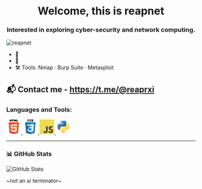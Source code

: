 <h1 align="center">Welcome, this is reapnet</h1>
<h3 align="center">Interested in exploring cyber-security and network computing.</h3>
<p align="left"> <img src="https://komarev.com/ghpvc/?username=reapnet&label=Profile%20views&color=0e75b6&style=flat" alt="reapnet" /> </p>




- 🚀 
- 🔐 
- 🛠️ Tools: Nmap · Burp Suite · Metasploit


📬 Contact me - https://t.me/@reaprxi
---

<h3 align="left">Languages and Tools:</h3>
<p align="left"> <a href="https://www.w3schools.com/html/" target="_blank" rel="noreferrer"> <img src="https://raw.githubusercontent.com/devicons/devicon/master/icons/html5/html5-original-wordmark.svg" alt="HTML" width="40" height="40"/> </a> <a href="https://www.w3schools.com/css/" target="_blank" rel="noreferrer"> <img src="https://raw.githubusercontent.com/devicons/devicon/master/icons/css3/css3-original-wordmark.svg" alt="css3" width="40" height="40"/> </a> <a href="https://developer.mozilla.org/en-US/docs/Web/JavaScript" target="_blank" rel="noreferrer"> <img src="https://raw.githubusercontent.com/devicons/devicon/master/icons/javascript/javascript-original.svg" alt="javascript" width="40" height="40"/> </a> <a href="https://www.python.org/" target="_blank" rel="noreferrer"> <img src="https://raw.githubusercontent.com/devicons/devicon/master/icons/python/python-original.svg" alt="python" width="40" height="40"/> </a> </p>

---

### 📊 GitHub Stats

![GitHub Stats](https://github-readme-stats.vercel.app/api?username=reapnet&show_icons=true&theme=tokyonight)



~not an ai terminator~

